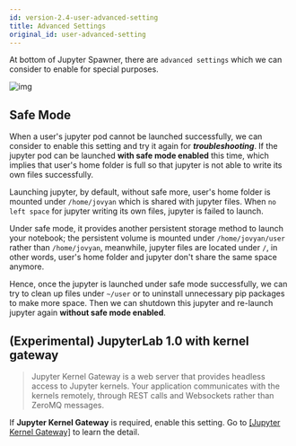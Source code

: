 ```yaml
---
id: version-2.4-user-advanced-setting
title: Advanced Settings
original_id: user-advanced-setting
---
```


At bottom of Jupyter Spawner, there are `advanced settings` which we can consider to enable for special purposes.

![img](assets/advancedSetting_v24.png)

## Safe Mode

When a user's jupyter pod cannot be launched successfully, we can consider to enable this setting and try it again for ***troubleshooting***. If the jupyter pod can be launched **with safe mode enabled** this time, which implies that user's home folder is full so that jupyter is not able to write its own files successfully.

Launching jupyter, by default, without safe more, user's home folder is mounted under `/home/jovyan` which is shared with jupyter files. When `no left space` for jupyter writing its own files, jupyter is failed to launch.

Under safe mode, it provides another persistent storage method to launch your notebook; the persistent volume is mounted under `/home/jovyan/user` rather than `/home/jovyan`, meanwhile, jupyter files are located under `/`, in other words, user's home folder and jupyter don't share the same space anymore.

Hence, once the jupyter is launched under safe mode successfully, we can try to clean up files under `~/user` or to uninstall unnecessary pip packages to make more space. Then we can shutdown this jupyter and re-launch jupyter again **without safe mode enabled**.

## (Experimental) JupyterLab 1.0 with kernel gateway

>Jupyter Kernel Gateway is a web server that provides headless access to Jupyter kernels. Your application communicates with the kernels remotely, through REST calls and Websockets rather than ZeroMQ messages.

If **Jupyter Kernel Gateway** is required, enable this setting. Go to [[Jupyter Kernel Gateway]](https://jupyter-kernel-gateway.readthedocs.io/en/latest/index.html) to learn the detail.

